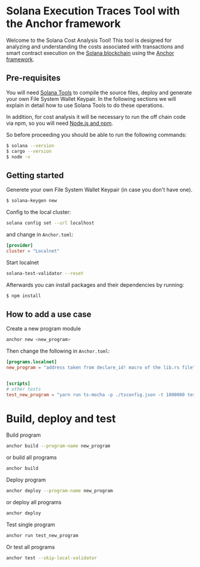# Solana Execution Traces Tool with the Anchor framework

Welcome to the Solana Cost Analysis Tool! This tool is designed for analyzing and understanding the costs associated with transactions and smart contract execution on the [Solana blockchain](https://solana.com) using the [Anchor framework](https://www.anchor-lang.com).

## Pre-requisites

You will need [Solana Tools](https://docs.solana.com/cli/install-solana-cli-tools) to compile the source files, deploy and generate your own File System Wallet Keypair. In the following sections we will explain in detail how to use Solana Tools to do these operations.

In addition, for cost analysis it will be necessary to run the off chain code via npm, so you will need [Node.js and npm](https://docs.npmjs.com/downloading-and-installing-node-js-and-npm).

So before proceeding you should be able to run the following commands:

```sh
$ solana --version
$ cargo --version
$ node -v
```


## Getting started

Generete your own File System Wallet Keypair (in case you don't have one).
```sh
$ solana-keygen new
```

Config to the local cluster:

```bash
solana config set --url localhost
```

and change in `Anchor.toml`:

```toml
[provider]
cluster = "Localnet"
```

Start localnet

```bash
solana-test-validator --reset
```

Afterwards you can install packages and their dependencies by running:
```sh
$ npm install
```

## How to add a use case

Create a new program module

```bash
anchor new <new_program>
```
Then change the following in `Anchor.toml`:

```toml
[programs.localnet]
new_program = "address taken from declare_id! macro of the lib.rs file" # add this


[scripts]
# other tests
test_new_program = "yarn run ts-mocha -p ./tsconfig.json -t 1000000 tests/new_program.ts" # add this
```

# Build, deploy and test

Build program

```bash
anchor build --program-name new_program
```

or build all programs

```bash
anchor build
```

Deploy program

```bash
anchor deploy --program-name new_program
```

or deploy all programs

```bash
anchor deploy
```

Test single program

```bash
anchor run test_new_program
```

Or test all programs

```bash
anchor test --skip-local-validator
```